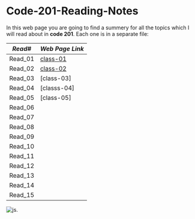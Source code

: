 # Code-201-Reading-Notes

In this web page you are going to find a summery for all the topics which I will read about in **code 201**. Each one is in a separate file:

| *Read#*          |*Web Page Link* |   
| ------------- | ------------- |
| Read_01       |   [class-01](https://randalsallaq.github.io/Code-201-Reading-Notes/class-01)    
| Read_02       | [class-02](https://randalsallaq.github.io/Code-201-Reading-Notes/class-02) |
| Read_03       |  [class-03] |
| Read_04       | [classs-04] |
| Read_05       | [class-05]  |
| Read_06       |  |
| Read_07       |   |
| Read_08       |  |
| Read_09       |  |
| Read_10       |  |
| Read_11       |  |
| Read_12       |   |
| Read_13       |   |
| Read_14       |  |
| Read_15       |   |

![js](https://media.bitdegree.org/storage/media/images/2019/06/coding-books.jpg).

